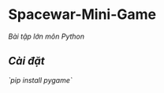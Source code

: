 <h1> Spacewar-Mini-Game </h1>
<i>Bài tập lớn môn Python<i>
  
  <h2>Cài đặt</h2> 
  `pip install pygame`

